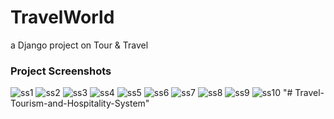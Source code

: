 # TravelWorld
a Django project on Tour & Travel

### Project Screenshots

![ss1](https://github.com/kmranrg/TravelWorld/blob/main/ss/1.png)
![ss2](https://github.com/kmranrg/TravelWorld/blob/main/ss/2.png)
![ss3](https://github.com/kmranrg/TravelWorld/blob/main/ss/3.png)
![ss4](https://github.com/kmranrg/TravelWorld/blob/main/ss/4.png)
![ss5](https://github.com/kmranrg/TravelWorld/blob/main/ss/5.png)
![ss6](https://github.com/kmranrg/TravelWorld/blob/main/ss/6.png)
![ss7](https://github.com/kmranrg/TravelWorld/blob/main/ss/7.png)
![ss8](https://github.com/kmranrg/TravelWorld/blob/main/ss/8.png)
![ss9](https://github.com/kmranrg/TravelWorld/blob/main/ss/9.png)
![ss10](https://github.com/kmranrg/TravelWorld/blob/main/ss/10.png)
"# Travel-Tourism-and-Hospitality-System" 
